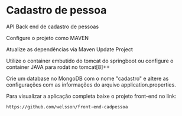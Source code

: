 # Cadastro de pessoa
API Back end de cadastro de pessoas

Configure o projeto como MAVEN

Atualize as dependências via Maven Update Project

Utilize o container embutido do tomcat do springboot ou configure o container JAVA para rodat no tomcat[8]++

Crie um database no MongoDB com o nome "cadastro" e altere as configurações com as informações do arquivo application.properties.

Para visualizar a aplicação completa baixe o projeto front-end no link:

    https://github.com/welsson/front-end-cadpessoa


